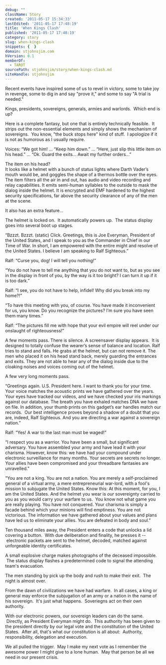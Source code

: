 ```yaml
---
debug: ""
className: Story
created: '2011-05-17 15:34:33'
lastEdited: '2011-05-17 17:48:19'
title: 'When Kings Clash'
published: '2011-05-17 17:48:19'
category: story
slug: when-kings-clash
snippets: {  }
domain: stjohnsjim.com
hVersion: 0.1
memberOf:
  - TAROT
sourcePath: stjohnsjim/story/when-kings-clash.md
siteHandle: stjohnsjim
---
```

Recent events have inspired some of us to revel in victory, some to take joy in revenge, some to dig in and say &quot;prove it,&quot; and some to say &quot;A trial is needed.&quot;

Kings, presidents, sovereigns, generals, armies and warlords. &nbsp;Which end is up?

Here is a complete fantasy, but one that is entirely technically feasible. &nbsp;It strips out the non-essential elements and simply shows the mechanism of sovereigns. &nbsp;You know, &quot;the buck stops here&quot; kind of stuff. &nbsp;I apologize if it is not as humorous as I usually require.

Voices: &ldquo;We got him! &hellip; &ldquo;Keep him down.&rdquo; &hellip; &ldquo;Here, just slip this little item on his head.&rdquo; &hellip; &ldquo;Ok. Guard the exits&hellip; Await my further orders&hellip;&rdquo;

The item on his head?  
It looks like a helmet with a bunch of status lights where Darth Vader&rsquo;s mouth would be, and goggles the shape of a thermos bottle over the eyes. The item filters all the air in and out, has audio and video recording and relay capabilities. It emits semi-human syllables to the outside to mask the dialog inside the helmet. It is encrypted and EMF hardened to the highest security specifications, far above the security clearance of any of the men at the scene.

It also has an extra feature&hellip;

The helmet is locked on. &nbsp;It automatically powers up. &nbsp;The status display goes into several boot up stages.

&ldquo;Bzzzt. Bzzzt. (static) Click. Greetings, this is Joe Everyman, President of the United States, and I speak to you as the Commander in Chief in our Time of War. In short, I am empowered with the entire might and resolve of the United States. I believe I am speaking to Ralf Sighteous.&rdquo;

Ralf: &ldquo;Curse you, dog! I will tell you nothing!&rdquo;

&ldquo;You do not have to tell me anything that you do not want to, but as you see in the display in front of you, by the way is it too bright? I can turn it up if it is too dark.&rdquo;

Ralf: &ldquo;I see, you do not have to help, infidel! Why did you break into my home?!&rdquo;

&ldquo;To have this meeting with you, of course. You have made it inconvenient for us, you know. Do you recognize the pictures? I&rsquo;m sure you have seen them many times.&rdquo;

Ralf: &ldquo;The pictures fill me with hope that your evil empire will reel under our onslaught of righteousness!&rdquo;

A few moments pass. There is silence. A screensaver display appears. &nbsp;It is designed to totally confuse the wearer&rsquo;s sense of balance and location. Ralf tries to stand and falls. He grabs at the helmet, but can not remove it. The men who placed it on his head stand back, merely guarding the entrances and exits. They are not able to hear any of the dialog inside due to the cloaking noises and voices coming out of the helmet.

A few very long moments pass.

&ldquo;Greetings again. U.S. President here. I want to thank you for your time. Your voice matches the acoustic prints we have gathered over the years. Your eyes have tracked our videos, and we have checked your iris markings against our database. The breath you have exhaled matches DNA we have on file. In addition, your thumb prints on this gadget&rsquo;s ear handles match our records. &nbsp;Our best intelligence proves beyond a shadow of a doubt that you are, indeed, Ralf Sighteous. And you are directing a war against a sovereign nation.&rdquo;

Ralf: &ldquo;Yes! A war to the last man must be waged!&rdquo;

&ldquo;I respect you as a warrior. You have been a small, but significant adversary. You have assembled your army and have lead it with your charisma. However, know this: we have had your compound under electronic surveillance for many months. Your secrets are secrets no longer. Your allies have been compromised and your threadbare fantasies are unravelled.&quot;

&quot;You are not a king. You are not a nation. You are merely a self-proclaimed general of a virtual army, a mere entrepreneurial war-lord, with a fool's mission to subjugate the United States. Know this: At this moment, for you, I am the United States. And the helmet you wear is _our_ sovereignty carried to you as you would carry your warfare to us. &nbsp;You know not what game you are really playing. You have not conquered. Your charisma is simply a facade behind which your minions will find emptiness. You are not victorious. The information we have gathered about your values and plans have led us to eliminate your allies. You are defeated in body and soul.&rdquo;

Ten thousand miles away, the President enters a code that unlocks a lid covering a button. &nbsp;With due deliberation and finality, he presses it -- &nbsp;electronic packets are sent to the helmet, decoded, matched against unforgeable identity certificates.

A small explosive charge makes photographs of the deceased impossible. &nbsp;The status display flashes a predetermined code to signal the attending team's evacuation.

The men standing by pick up the body and rush to make their exit. &nbsp;The night is almost over.

From the dawn of civilizations we have had warfare. &nbsp;In all cases, a king or general may enforce the subjugation of an army or a nation in the name of his sovereign. &nbsp;It's just what happens. &nbsp;Soveriegns act on their own authority.

With our electronic powers, our sovereign leaders can do the same. &nbsp;Directly, as President Everyman might do. &nbsp;This authority has been given to the president directly by our legal vote and the constitution of the United States. &nbsp;After all, that's what our constitution is all about: &nbsp;Authority, responsibility, delegation and execution.

We all pulled the trigger. &nbsp;May I make my next vote as I remember the awesome power I might give to a lone human. &nbsp;May that person be all we need in our present crisis.

